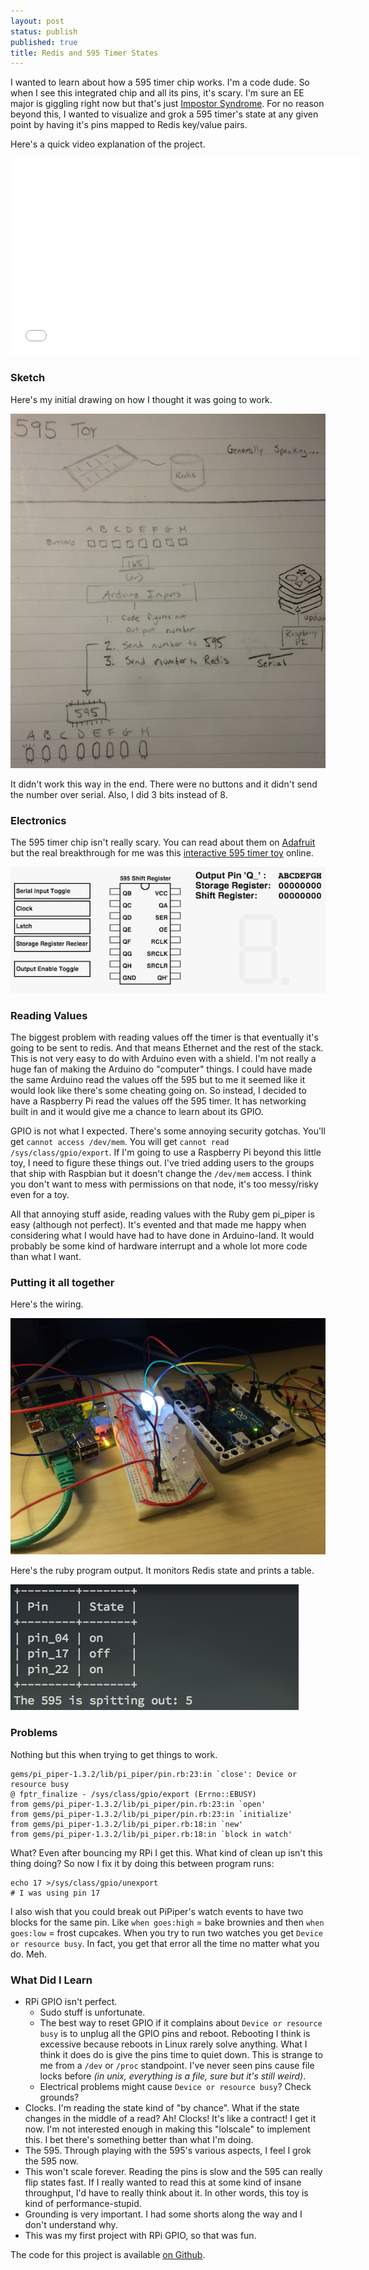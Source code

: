 ```yaml
---
layout: post
status: publish
published: true
title: Redis and 595 Timer States
---
```

I wanted to learn about how a 595 timer chip works.  I'm a code dude.  So when I see this integrated chip and all its pins, it's scary.  I'm sure an EE major is giggling right now but that's just [Impostor Syndrome](http://en.wikipedia.org/wiki/Impostor_syndrome).  For no reason beyond this, I wanted to visualize and grok a 595 timer's state at any given point by having it's pins mapped to Redis key/value pairs.

Here's a quick video explanation of the project.

<iframe width="560" height="315" src="//www.youtube.com/embed/k2rJjbI6A5A" frameborder="0" allowfullscreen></iframe>

<!-- more -->

### Sketch

Here's my initial drawing on how I thought it was going to work.

![595 Sketch](/uploads/2014/09/595_sketch.png)

It didn't work this way in the end.  There were no buttons and it didn't
send the number over serial.  Also, I did 3 bits instead of 8.

### Electronics

The 595 timer chip isn't really scary.  You can read about them on [Adafruit](https://learn.adafruit.com/adafruit-arduino-lesson-4-eight-leds/the-74hc595-shift-register) but the real breakthrough for me was this [interactive 595 timer toy](http://conductiveresistance.com/2011/02/28/interactive-595-shift-register-simulator/) online.

![595 Simulator](/uploads/2014/09/595_simulator.png)

### Reading Values

The biggest problem with reading values off the timer is that eventually it's going to be sent to redis.  And that means Ethernet and the rest of the stack.  This is not very easy to do with Arduino even with a shield.  I'm not really a huge fan of making the Arduino do "computer" things.  I could have made the same Arduino read the values off the 595 but to me it seemed like it would look like there's some cheating going on.  So instead, I decided to have a Raspberry Pi read the values off the 595 timer.  It has networking built in and it would give me a chance to learn about its GPIO.

GPIO is not what I expected.  There's some annoying security gotchas.  You'll get `cannot access /dev/mem`.  You will get `cannot read /sys/class/gpio/export`.  If I'm going to use a Raspberry Pi beyond this little toy, I need to figure these things out.  I've tried adding users to the groups that ship with Raspbian but it doesn't change the `/dev/mem` access.  I think you don't want to mess with permissions on that node, it's too messy/risky even for a toy.

All that annoying stuff aside, reading values with the Ruby gem pi_piper is easy (although not perfect).  It's evented and that made me happy when considering what I would have had to have done in Arduino-land.  It would probably be some kind of hardware interrupt and a whole lot more code than what I want.

### Putting it all together

Here's the wiring.

![595 Simulator](/uploads/2014/09/595_together.png)

Here's the ruby program output.  It monitors Redis state and prints a table.

![595 Simulator](/uploads/2014/09/595_table.png)

### Problems

Nothing but this when trying to get things to work.

	gems/pi_piper-1.3.2/lib/pi_piper/pin.rb:23:in `close': Device or resource busy
	@ fptr_finalize - /sys/class/gpio/export (Errno::EBUSY)
	from gems/pi_piper-1.3.2/lib/pi_piper/pin.rb:23:in `open'
	from gems/pi_piper-1.3.2/lib/pi_piper/pin.rb:23:in `initialize'
	from gems/pi_piper-1.3.2/lib/pi_piper.rb:18:in `new'
	from gems/pi_piper-1.3.2/lib/pi_piper.rb:18:in `block in watch'

What?  Even after bouncing my RPi I get this.  What kind of clean up isn't this thing doing?  So now I fix it by doing this between program runs:

	echo 17 >/sys/class/gpio/unexport
	# I was using pin 17

I also wish that you could break out PiPiper's watch events to have two blocks for the same pin.  Like `when goes:high` = bake brownies and then `when goes:low` = frost cupcakes.  When you try to run two watches you get `Device or resource busy`.  In fact, you get that error all the time no matter what you do.  Meh.

### What Did I Learn

- RPi GPIO isn't perfect.
	- Sudo stuff is unfortunate.
	- The best way to reset GPIO if it complains about `Device or resource
  busy` is to unplug all the GPIO pins and reboot.  Rebooting I think is
  excessive because reboots in Linux rarely solve anything.  What I
  think it does do is give the pins time to quiet down.  This is strange
  to me from a `/dev` or `/proc` standpoint.  I've never seen pins cause
  file locks before _(in unix, everything is a file, sure but it's still
  weird)_.
	- Electrical problems might cause `Device or resource busy`?  Check grounds?
- Clocks.  I'm reading the state kind of "by chance".  What if the state changes in the middle of a read?  Ah!  Clocks!  It's like a contract!  I get it now.  I'm not interested enough in making this "lolscale" to implement this.  I bet there's something better than what I'm doing.
- The 595.  Through playing with the 595's various aspects, I feel I grok the 595 now.
- This won't scale forever.  Reading the pins is slow and the 595 can really flip states fast.  If I really wanted to read this at some kind of insane throughput, I'd have to really think about it.  In other words, this toy is kind of performance-stupid.
- Grounding is very important.  I had some shorts along the way and I don't understand why.
- This was my first project with RPi GPIO, so that was fun.

The code for this project is available [on Github](https://github.com/squarism/595_state).
